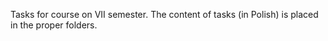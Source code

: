 Tasks for course on VII semester. The content of tasks (in Polish) is placed in the proper folders.
